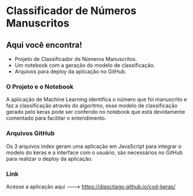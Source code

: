 # Classificador de Números Manuscritos

## Aqui você encontra!

* Projeto de Classificador de Números Manuscritos. 
* Um notebook com a geração do modelo de classificação. 
* Arquivos para deploy da aplicação no GitHub.

### O Projeto e o Notebook

A aplicação de Machine Learning identifica o número que foi manuscrito e faz a classificação através do algoritmo, esse modelo de classificação gerado pelo keras pode ser conferido no notebook que está devidamente comentado para facilitar o entendimento.

### Arquivos GitHub

Os 3 arquivos index geram uma aplicação em JavaScript para integrar o modelo do keras e a interface com o usuário, são necessários no GitHub para realizar o deploy da aplicação.

### Link

Acesse a aplicação aqui ---\> <https://diasctiago.github.io/cod-keras/>